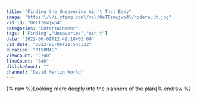 ```yaml
---
title: "Finding the Unsavories Ain't That Easy"
image: "https:\/\/i.ytimg.com\/vi\/OeTTzmwjwp4\/hqdefault.jpg"
vid_id: "OeTTzmwjwp4"
categories: "Entertainment"
tags: ["Finding","Unsavories","Ain't"]
date: "2022-06-09T12:49:18+03:00"
vid_date: "2022-06-06T21:54:32Z"
duration: "PT50M4S"
viewcount: "5740"
likeCount: "640"
dislikeCount: ""
channel: "David Martin World"
---
```

{% raw %}Looking more deeply into the planners of the plan{% endraw %}
